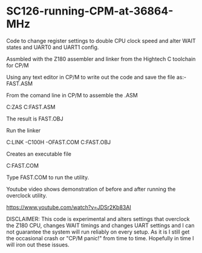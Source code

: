 # SC126-running-CPM-at-36864-MHz
Code to change register settings to double CPU clock speed and alter WAIT states and UART0 and UART1 config.

Assmbled with the Z180 assembler and linker from the Hightech C toolchain for CP/M

Using any text editor in CP/M to write out the code and save the file as:-   FAST.ASM

From the comand line in CP/M to assemble the .ASM 

C:ZAS C:FAST.ASM 

The result is FAST.OBJ

Run the linker

C:LINK -C100H -OFAST.COM C:FAST.OBJ

Creates an executable file

C:FAST.COM

Type FAST.COM to run the utility. 

Youtube video shows demonstration of before and after running the overclock utility.

https://www.youtube.com/watch?v=JDSr2Kb83AI

DISCLAIMER: This code is experimental and alters settings that overclock the Z180 CPU, changes WAIT timings and changes UART settings and I can not guarantee the system will run reliably on every setup. As it is I still get the occasional crash or "CP/M panic!" from time to time. Hopefully in time I will iron out these issues.
